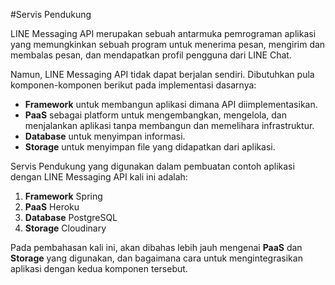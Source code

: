 #Servis Pendukung

LINE Messaging API merupakan sebuah antarmuka pemrograman aplikasi yang memungkinkan sebuah program untuk menerima pesan, mengirim dan membalas pesan, dan mendapatkan profil pengguna dari LINE Chat.

Namun, LINE Messaging API tidak dapat berjalan sendiri. Dibutuhkan pula komponen-komponen berikut pada implementasi dasarnya: 

* **Framework** untuk membangun aplikasi dimana API diimplementasikan.
* **PaaS** sebagai platform untuk mengembangkan, mengelola, dan menjalankan aplikasi tanpa membangun dan memelihara infrastruktur.
* **Database** untuk menyimpan informasi.
* **Storage** untuk menyimpan file yang didapatkan dari aplikasi.

Servis Pendukung yang digunakan dalam pembuatan contoh aplikasi dengan LINE Messaging API kali ini adalah:

1. **Framework** Spring
2. **PaaS** Heroku
3. **Database** PostgreSQL
4. **Storage** Cloudinary

Pada pembahasan kali ini, akan dibahas lebih jauh mengenai **PaaS** dan **Storage** yang digunakan, dan bagaimana cara untuk mengintegrasikan aplikasi dengan kedua komponen tersebut.
